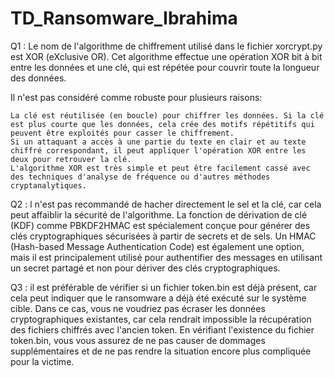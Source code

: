 # TD_Ransomware_Ibrahima
Q1 : Le nom de l'algorithme de chiffrement utilisé dans le fichier xorcrypt.py est XOR (eXclusive OR). Cet algorithme effectue une opération XOR bit à bit entre les données et une clé, qui est répétée pour couvrir toute la longueur des données.

Il n'est pas considéré comme robuste pour plusieurs raisons:

    La clé est réutilisée (en boucle) pour chiffrer les données. Si la clé est plus courte que les données, cela crée des motifs répétitifs qui peuvent être exploités pour casser le chiffrement.
    Si un attaquant a accès à une partie du texte en clair et au texte chiffré correspondant, il peut appliquer l'opération XOR entre les deux pour retrouver la clé.
    L'algorithme XOR est très simple et peut être facilement cassé avec des techniques d'analyse de fréquence ou d'autres méthodes cryptanalytiques.

Q2 : l n'est pas recommandé de hacher directement le sel et la clé, car cela peut affaiblir la sécurité de l'algorithme. La fonction de dérivation de clé (KDF) comme PBKDF2HMAC est spécialement conçue pour générer des clés cryptographiques sécurisées à partir de secrets et de sels. Un HMAC (Hash-based Message Authentication Code) est également une option, mais il est principalement utilisé pour authentifier des messages en utilisant un secret partagé et non pour dériver des clés cryptographiques.

Q3 : il est préférable de vérifier si un fichier token.bin est déjà présent, car cela peut indiquer que le ransomware a déjà été exécuté sur le système cible. Dans ce cas, vous ne voudriez pas écraser les données cryptographiques existantes, car cela rendrait impossible la récupération des fichiers chiffrés avec l'ancien token. En vérifiant l'existence du fichier token.bin, vous vous assurez de ne pas causer de dommages supplémentaires et de ne pas rendre la situation encore plus compliquée pour la victime.







